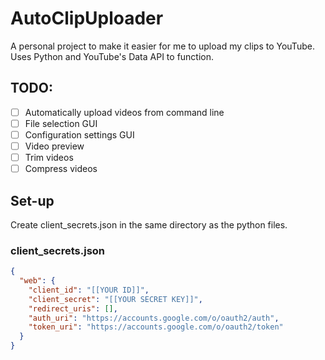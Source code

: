 # AutoClipUploader

A personal project to make it easier for me to upload my clips to YouTube. Uses Python and YouTube's Data API to function.

## TODO:
- [ ] Automatically upload videos from command line
- [ ] File selection GUI 
- [ ] Configuration settings GUI
- [ ] Video preview
- [ ] Trim videos
- [ ] Compress videos

## Set-up

Create client_secrets.json in the same directory as the python files.

### client_secrets.json
```json
{
  "web": {
    "client_id": "[[YOUR ID]]",
    "client_secret": "[[YOUR SECRET KEY]]",
    "redirect_uris": [],
    "auth_uri": "https://accounts.google.com/o/oauth2/auth",
    "token_uri": "https://accounts.google.com/o/oauth2/token"
  }
}
```
